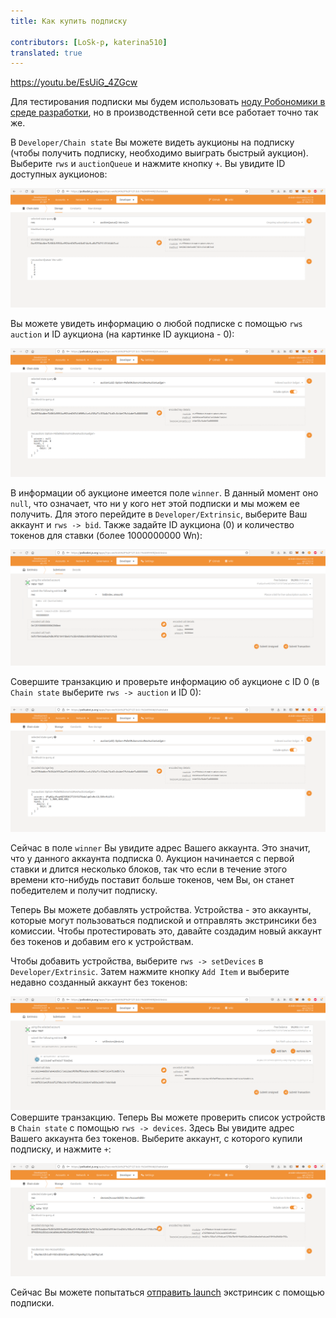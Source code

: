 ```yaml
---
title: Как купить подписку
 
contributors: [LoSk-p, katerina510]
translated: true
---
```


https://youtu.be/EsUiG_4ZGcw

Для тестирования подписки мы будем использовать [ноду Робономики в среде разработки](/docs/run-dev-node), но в производственной сети все работает точно так же.

В `Developer/Chain state` Вы можете видеть аукционы на подписку (чтобы получить подписку, необходимо выиграть быстрый аукцион). Выберите `rws` и `auctionQueue` и нажмите кнопку `+`. Вы увидите ID доступных аукционов:

![очередь](../images/dev-node/queue.png)

Вы можете увидеть информацию о любой подписке с помощью `rws` `auction` и ID аукциона (на картинке ID аукциона - 0):

![аукцион](../images/dev-node/auction.png)

В информации об аукционе имеется поле `winner`. В данный момент оно `null`, что означает, что ни у кого нет этой подписки и мы можем ее получить. Для этого перейдите в `Developer/Extrinsic`, выберите Ваш аккаунт и `rws -> bid`. Также задайте ID аукциона (0) и количество токенов для ставки (более 1000000000 Wn):

![ставка](../images/dev-node/bid.png)

Совершите транзакцию и проверьте информацию об аукционе с ID 0 (в `Chain state` выберите `rws -> auction` и ID 0):

![победа](../images/dev-node/auc_win.png)

Сейчас в поле `winner` Вы увидите адрес Вашего аккаунта. Это значит, что у данного аккаунта подписка 0. Аукцион начинается с первой ставки и длится несколько блоков, так что если в течение этого времени кто-нибудь поставит больше токенов, чем Вы, он станет победителем и получит подписку.

Теперь Вы можете добавлять устройства. Устройства - это аккаунты, которые могут пользоваться подпиской и отправлять экстринсики без комиссии. Чтобы протестировать это, давайте создадим новый аккаунт без токенов и добавим его к устройствам.

Чтобы добавить устройства, выберите `rws -> setDevices` в `Developer/Extrinsic`. Затем нажмите кнопку `Add Item` и выберите недавно созданный аккаунт без токенов:  

![добавить устройства](../images/dev-node/set_devices.png)
Совершите транзакцию. Теперь Вы можете проверить список устройств в `Chain state` с помощью `rws -> devices`. Здесь Вы увидите адрес Вашего аккаунта без токенов. Выберите аккаунт, с которого купили подписку, и нажмите `+`:

![устройства](../images/dev-node/devices.png)

Сейчас Вы можете попытаться [отправить launch](/docs/subscription-launch) экстринсик с помощью подписки.
